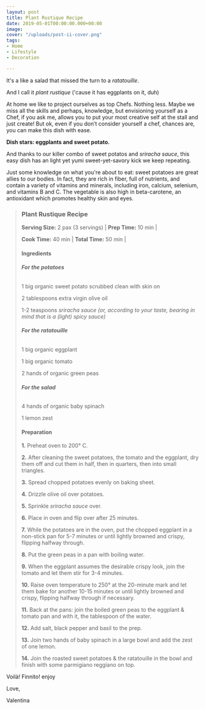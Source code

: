 ```yaml
---
layout: post
title: Plant Rustique Recipe
date: 2019-05-01T00:00:00.000+00:00
image: 
cover: "/uploads/post-ii-cover.png"
tags:
- Home
- Lifestyle
- Decoration

---
```

It's a like a salad that missed the turn to a _ratatouille_.

And I call it _plant rustique_ ('cause it has eggplants on it, duh)

At home we like to project ourselves as top Chefs. Nothing less. Maybe we miss all the skills and perhaps, knowledge, but envisioning yourself as a Chef, if you ask me, allows you to put your most creative self at the stall and just create! But ok, even if you don’t consider yourself a chef, chances are, you can make this dish with ease. 

**Dish stars: eggplants and sweet potato.** 

And thanks to our killer combo of sweet potatos and _sriracha sauce_, this easy dish has an light yet yumi sweet-yet-savory kick we keep repeating.

Just some knowledge on what you're about to eat: sweet potatoes are great allies to our bodies. In fact, they are rich in fiber, full of nutrients, and contain a variety of vitamins and minerals, including iron, calcium, selenium, and vitamins B and C. The vegetable is also high in beta-carotene, an antioxidant which promotes healthy skin and eyes. 

> ### **Plant Rustique Recipe**
>
> **Serving Size:** 2 pax (3 servings) | **Prep Time:** 10 min |
>
> **Cook Time:** 40 min | **Total Time:** 50 min |
>
> #### **Ingredients**
>
> ###### **For the potatoes**
>
> 1 big organic sweet potato scrubbed clean with skin on
>
> 2 tablespoons extra virgin olive oil
>
> 1-2 teaspoons _sriracha sauce (or, according to your taste, bearing in mind that is a (light) spicy sauce)_
>
> ###### **For the ratatouille**
>
> 1 big organic eggplant
>
> 1 big organic tomato
>
> 2 hands of organic green peas
>
> ###### **For the salad**
>
> 4 hands of organic baby spinach
>
> 1 lemon zest
>
> #### **Preparation**
>
> **1.** Preheat oven to 200° C.
>
> **2.** After cleaning the sweet potatoes, the tomato and the eggplant, dry them off and cut them in half, then in quarters, then into small triangles.
>
> **3.** Spread chopped potatoes evenly on baking sheet.
>
> **4.** Drizzle olive oil over potatoes.
>
> **5.** Sprinkle _sriracha_ _sauce_ over.
>
> **6.** Place in oven and flip over after 25 minutes.
>
> **7.** While the potatoes are in the oven, put the chopped eggplant in a non-stick pan for 5-7 minutes or until lightly browned and crispy, flipping halfway through.
>
> **8.** Put the green peas in a pan with boiling water.
>
> **9.** When the eggplant assumes the desirable crispy look, join the tomato and let them stir for 3-4 minutes.
>
> **10.** Raise oven temperature to 250° at the 20-minute mark and let them bake for another 10-15 minutes or until lightly browned and crispy, flipping halfway through if necessary.
>
> **11.** Back at the pans: join the boiled green peas to the eggplant & tomato pan and with it, the tablespoon of the water.
>
> **12.** Add salt, black pepper and basil to the prep.
>
> **13.** Join two hands of baby spinach in a large bowl and add the zest of one lemon.
>
> **14.** Join the roasted sweet potatoes & the ratatouille in the bowl and finish with some parmigiano reggiano on top.

Voilà! Finnito! enjoy

Love,

Valentina